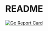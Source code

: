 # README

[![Go Report Card](https://goreportcard.com/badge/gitlab.com/_beneath/beneath-core?style=flat-square)](https://goreportcard.com/report/gitlab.com/_beneath/beneath-core)
<!-- [![Go Doc](https://img.shields.io/badge/godoc-reference-blue.svg?style=flat-square)](http://godoc.org/gitlab.com/_beneath/beneath-core)
[![Release](https://img.shields.io/github/release/golang-standards/project-layout.svg?style=flat-square)](https://gitlab.com/_beneath/beneath-core/-/releases) -->
